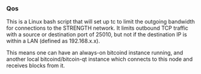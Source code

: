 ### Qos ###

This is a Linux bash script that will set up tc to limit the outgoing bandwidth for connections to the STRENGTH network. It limits outbound TCP traffic with a source or destination port of 25010, but not if the destination IP is within a LAN (defined as 192.168.x.x).

This means one can have an always-on bitcoind instance running, and another local bitcoind/bitcoin-qt instance which connects to this node and receives blocks from it.
